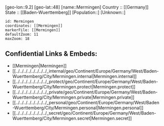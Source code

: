 ﻿---
location: [48,9.2] 
mapzoom: [7,12] 
mapmarker: city 
type: City
tags:
- geo/City


SpocWebEntityId: 32428
isDeleted: false
confidential: public

---
[geo-lon::9.2] 
[geo-lat::48] 
[name::Mermingen] 
Country :: [[Germany]]  
State :: [[Baden-Wuerttemberg]] 
[Population::] 
[Unknown::] 


```leaflet
id: Mermingen
coordinates: [[Mermingen]] 
markerFile: [[Mermingen]] 
defaultZoom: 11 
maxZoom: 18
```


## Confidential Links & Embeds: 
- [[Mermingen|Mermingen]]  
- [[../../../../../../../../_internal/geo/Continent/Europe/Germany/West/Baden-Wuerttemberg/City/Mermingen.internal|Mermingen.internal]] 
- [[../../../../../../../../_protect/geo/Continent/Europe/Germany/West/Baden-Wuerttemberg/City/Mermingen.protect|Mermingen.protect]] 
- [[../../../../../../../../_private/geo/Continent/Europe/Germany/West/Baden-Wuerttemberg/City/Mermingen.private|Mermingen.private]] 
- [[../../../../../../../../_personal/geo/Continent/Europe/Germany/West/Baden-Wuerttemberg/City/Mermingen.personal|Mermingen.personal]] 
- [[../../../../../../../../_secret/geo/Continent/Europe/Germany/West/Baden-Wuerttemberg/City/Mermingen.secret|Mermingen.secret]] 

